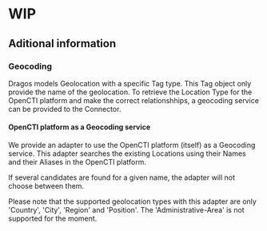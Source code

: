 # WIP

## Aditional information

### Geocoding

Dragos models Geolocation with a specific Tag type. This Tag object only provide the name of the geolocation. To retrieve the Location Type for the OpenCTI platform and make the correct relationshhips, a geocoding service can be provided to the Connector.

#### OpenCTI platform as a Geocoding service

We provide an adapter to use the OpenCTI platform (itself) as a Geocoding service. This adapter searches the existing Locations using their Names and their Aliases in the OpenCTI platform.

If several candidates are found for a given name, the adapter will not choose between them.

Please note that the supported geolocation types with this adapter are only 'Country', 'City', 'Region' and 'Position'. The 'Administrative-Area' is not supported for the moment.
